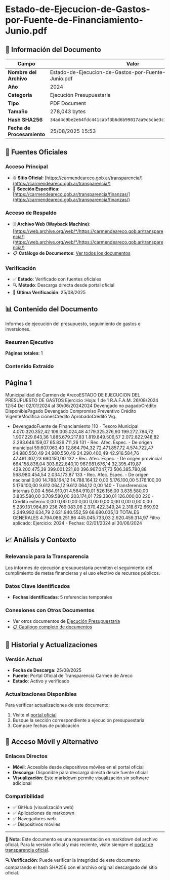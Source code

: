 # Estado-de-Ejecucion-de-Gastos-por-Fuente-de-Financiamiento-Junio.pdf

## 📄 Información del Documento

| Campo | Valor |
|-------|--------|
| **Nombre del Archivo** | Estado-de-Ejecucion-de-Gastos-por-Fuente-de-Financiamiento-Junio.pdf |
| **Año** | 2024 |
| **Categoría** | Ejecución Presupuestaria |
| **Tipo** | PDF Document |
| **Tamaño** | 278,043 bytes |
| **Hash SHA256** | `34ad4c9be2e64fdc441cabf3b6d6b99017aa9c5cbe3c177deb08139c0b47d9d3` |
| **Fecha de Procesamiento** | 25/08/2025 15:53 |

## 🔗 Fuentes Oficiales

### Acceso Principal
- 🌐 **Sitio Oficial**: [https://carmendeareco.gob.ar/transparencia/](https://carmendeareco.gob.ar/transparencia/)
- 📁 **Sección Específica**: [https://carmendeareco.gob.ar/transparencia/finanzas/](https://carmendeareco.gob.ar/transparencia/finanzas/)

### Acceso de Respaldo
- 🗄️ **Archivo Web (Wayback Machine)**: [https://web.archive.org/web/*/https://carmendeareco.gob.ar/transparencia/](https://web.archive.org/web/*/https://carmendeareco.gob.ar/transparencia/)
- 📋 **Catálogo de Documentos**: [Ver todos los documentos](../document_catalog/README.md)

### Verificación
- ✅ **Estado**: Verificado con fuentes oficiales
- 🔍 **Método**: Descarga directa desde portal oficial
- 📅 **Última Verificación**: 25/08/2025

## 📊 Contenido del Documento

Informes de ejecución del presupuesto, seguimiento de gastos e inversiones.

### Resumen Ejecutivo

**Páginas totales**: 1

### Contenido Extraído

## Página 1

Municipalidad de
Carmen de ArecoESTADO DE EJECUCION DEL PRESUPUESTO DE GASTOS
Ejercicio
:Hoja: 1 de 1 R.A.F.A.M.
26/08/2024 12:54
Del 02/01/2024 al 30/06/20242024
Devengado
no pagadoCrédito
DisponiblePagado Devengado Compromiso Preventivo Crédito
VigenteModifica
cionesCrédito
AprobadoCrédito Vig.
- DevengadoFuente de Financiamiento
110 - Tesoro Municipal 4.070.320.352,42 109.005.024,48 4.179.325.376,90 199.272.784,72 1.907.229.643,36 1.885.679.217,83 1.819.849.506,57 2.072.822.948,82 2.293.646.159,07 65.829.711,26
131 - Rec. Afec. Espec. - De origen municipal 59.607.063,40 12.864.794,32 72.471.857,72 4.574.722,47 24.980.550,49 24.980.550,49 24.290.400,49 42.916.584,76 47.491.307,23 690.150,00
132 - Rec. Afec. Espec. - De origen provincial 664.158.836,04 303.822.840,10 967.981.676,14 32.395.419,87 429.200.475,39 399.001.221,60 396.967.047,73 506.385.780,88 568.980.454,54 2.034.173,87
133 - Rec. Afec. Espec. - De origen nacional 0,00 14.788.164,12 14.788.164,12 0,00 5.176.100,00 5.176.100,00 5.176.100,00 9.612.064,12 9.612.064,12 0,00
140 - Transferencias internas 0,00 4.564.910,01 4.564.910,01 526.156,00 3.835.580,00 3.835.580,00 3.709.580,00 203.174,01 729.330,01 126.000,00
220 - Crédito externo 0,00 0,00 0,00 0,00 0,00 0,00 0,00 0,00 0,00 0,00
5.239.131.984,89 236.769.083,06 2.370.422.349,24 2.318.672.669,92 2.249.992.634,79 2.631.940.552,59 68.680.035,13 TOTALES GENERALES 4.794.086.251,86 445.045.733,03 2.920.459.314,97
Filtro aplicado: Ejercicio: 2024 -  Fechas: 02/01/2024 al 30/06/2024



## 📈 Análisis y Contexto

### Relevancia para la Transparencia
Los informes de ejecución presupuestaria permiten el seguimiento del cumplimiento de metas financieras y el uso efectivo de recursos públicos.

### Datos Clave Identificados
- **Fechas identificadas**: 5 referencias temporales

### Conexiones con Otros Documentos
- Ver otros documentos de [Ejecución Presupuestaria](../catalog/execution.md)
- [📋 Catálogo completo de documentos](../document_catalog/README.md)

## 🔄 Historial y Actualizaciones

### Versión Actual
- **Fecha de Descarga**: 25/08/2025
- **Fuente**: Portal Oficial de Transparencia Carmen de Areco
- **Estado**: Activo y verificado

### Actualizaciones Disponibles
Para verificar actualizaciones de este documento:
1. Visite el [portal oficial](https://carmendeareco.gob.ar/transparencia/)
2. Busque la sección correspondiente a ejecución presupuestaria
3. Compare fechas de publicación

## 📱 Acceso Móvil y Alternativo

### Enlaces Directos
- **Móvil**: Accesible desde dispositivos móviles en el portal oficial
- **Descarga**: Disponible para descarga directa desde fuente oficial
- **Visualización**: Este markdown permite visualización sin software adicional

### Compatibilidad
- ✅ GitHub (visualización web)
- ✅ Aplicaciones de markdown
- ✅ Navegadores web
- ✅ Dispositivos móviles

---

**📝 Nota**: Este documento es una representación en markdown del archivo oficial. 
Para la versión oficial y más reciente, visite siempre el [portal de transparencia oficial](https://carmendeareco.gob.ar/transparencia/).

**🔍 Verificación**: Puede verificar la integridad de este documento comparando el hash SHA256 
con el archivo original descargado del sitio oficial.
